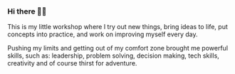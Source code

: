 ### Hi there 👋🏻
This is my little workshop where I try out new things, bring ideas to life, put concepts into practice, and work on improving myself every day.

Pushing my limits and getting out of my comfort zone brought me powerful skills, such as: leadership, problem solving, decision making, tech skills, creativity and of course thirst for adventure.


<!--
**waelkarman/waelkarman** is a ✨ _special_ ✨ repository because its `README.md` (this file) appears on your GitHub profile.

Here are some ideas to get you started:

- 🔭 I’m currently working on ...
- 🌱 I’m currently learning ...
- 👯 I’m looking to collaborate on ...
- 🤔 I’m looking for help with ...
- 💬 Ask me about ...
- 📫 How to reach me: ...
- 😄 Pronouns: ...
- ⚡ Fun fact: ...
-->
